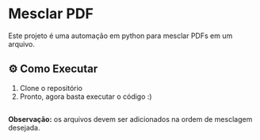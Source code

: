 # Mesclar PDF 
Este projeto é uma automação em python para mesclar PDFs em um arquivo.

## ⚙️ Como Executar
1. Clone o repositório
2. Pronto, agora basta executar o código :)

## 
**Observação:** os arquivos devem ser adicionados na ordem de mesclagem desejada.
